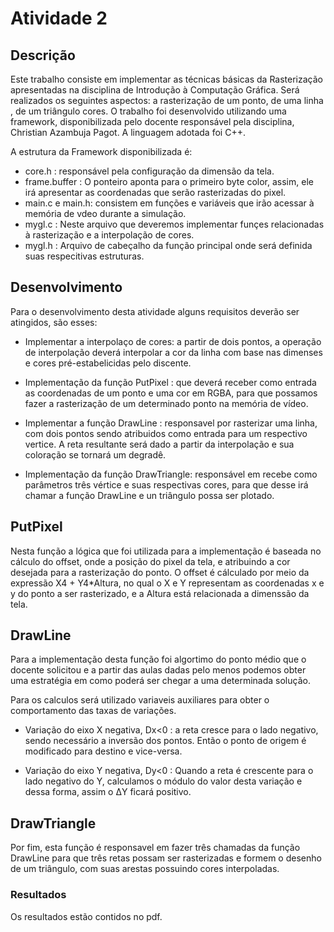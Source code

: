 
# Atividade 2 
## Descrição 

Este trabalho consiste em implementar as técnicas básicas da Rasterização apresentadas na disciplina de Introdução à Computação Gráfica. Será realizados os seguintes aspectos: a rasterização de um ponto, de uma linha , de um triângulo cores. O trabalho foi desenvolvido utilizando uma framework, disponibilizada pelo
docente responsável pela disciplina, Christian Azambuja Pagot. A linguagem adotada foi C++.

A estrutura da Framework disponibilizada é: 

- core.h : responsável pela configuração da dimensão da tela.
- frame.buffer : O ponteiro aponta para o primeiro byte color, assim, ele irá apresentar as coordenadas que serão rasterizadas do pixel.
- main.c e main.h:  consistem em funções e variáveis que irão acessar à memória de vdeo durante a simulação.
- mygl.c : Neste arquivo que deveremos implementar funçes relacionadas à rasterização e a interpolação de cores.
- mygl.h : Arquivo de cabeçalho da função principal onde será definida suas respecitivas estruturas.

## Desenvolvimento 

Para o desenvolvimento desta atividade alguns requisitos deverão ser atingidos, são esses:

- Implementar a interpolaço de cores: a partir de dois pontos, a operação de interpolação deverá interpolar a cor da linha com base nas dimenses e cores pré-estabelicidas pelo discente.

- Implementação da função PutPixel : que deverá receber como entrada as coordenadas de um ponto e uma cor em RGBA, para que possamos fazer a rasterização de um determinado ponto na memória de vídeo. 

- Implementar a função DrawLine :  responsavel por rasterizar uma linha, com dois pontos sendo atribuidos como entrada para um respectivo vertice.  A reta resultante será dado a partir da interpolação e sua coloração se tornará um degradê.

- Implementação da função DrawTriangle:  responsável em recebe como parâmetros três vértice e suas respectivas cores, para que desse irá chamar a função DrawLine e un triângulo possa ser plotado.

## PutPixel 

Nesta função a lógica que foi utilizada para a implementação é baseada no cálculo do offset, onde a posição do pixel da tela, e atribuindo a cor desejada para a rasterização do ponto. O offset é cálculado por meio da expressão X4 + Y4*Altura, no qual o X e Y representam as coordenadas x e y do ponto a ser rasterizado, e a Altura está relacionada a dimenssão da tela.

## DrawLine

Para a implementação desta função foi algortimo do ponto médio que o docente solicitou e a partir das aulas dadas pelo menos podemos obter uma estratégia em como poderá ser chegar a uma determinada solução. 

Para os calculos será utilizado variaveis auxiliares para obter o comportamento das taxas de variações.

 - Variação do eixo X negativa, Dx<0 : a reta cresce para o lado negativo, sendo necessário a inversão dos pontos. Então o ponto de origem é modificado para destino e vice-versa.

 - Variação do eixo Y negativa, Dy<0 : Quando a reta é crescente para o lado negativo do Y, calculamos o módulo do valor desta variação e dessa forma, assim o ΔY ficará  positivo. 


## DrawTriangle
Por fim, esta função é responsavel em fazer três chamadas da função DrawLine para que três retas possam ser rasterizadas e formem o desenho de um triângulo, com suas arestas possuindo cores interpoladas.

### Resultados

Os resultados estão contidos no pdf.

